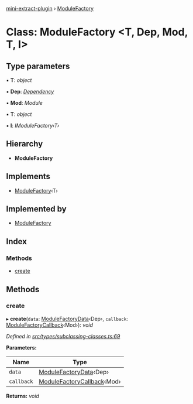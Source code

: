 [mini-extract-plugin](../README.md) › [ModuleFactory](modulefactory.md)

# Class: ModuleFactory <**T, Dep, Mod, T, I**>

## Type parameters

▪ **T**: *object*

▪ **Dep**: *[Dependency](dependency.md)*

▪ **Mod**: *Module*

▪ **T**: *object*

▪ **I**: *IModuleFactory‹T›*

## Hierarchy

* **ModuleFactory**

## Implements

* [ModuleFactory](modulefactory.md)‹T›

## Implemented by

* [ModuleFactory](modulefactory.md)

## Index

### Methods

* [create](modulefactory.md#create)

## Methods

###  create

▸ **create**(`data`: [ModuleFactoryData](../README.md#modulefactorydata)‹Dep›, `callback`: [ModuleFactoryCallback](../README.md#modulefactorycallback)‹Mod›): *void*

*Defined in [src/types/subclassing-classes.ts:69](https://github.com/JuroOravec/mini-extract-plugin/blob/87f855a/src/types/subclassing-classes.ts#L69)*

**Parameters:**

Name | Type |
------ | ------ |
`data` | [ModuleFactoryData](../README.md#modulefactorydata)‹Dep› |
`callback` | [ModuleFactoryCallback](../README.md#modulefactorycallback)‹Mod› |

**Returns:** *void*
